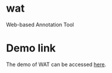 # wat
Web-based Annotation Tool

# Demo link
The demo of WAT can be accessed [here](https://demo-wat.herokuapp.com/).
